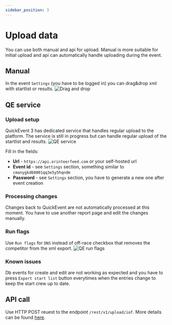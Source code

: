 ```yaml
---
sidebar_position: 3
---
```


# Upload data
You can use both manual and api for upload. Manual is more suitable for initial upload and api can automatically handle uploading during the event.

## Manual
In the event `Settings` (you have to be logged in) you can drag&drop xml with startlist or results.
![Drag and drop](/img/tutorials/upload-data-manual-d&d.png)

## QE service
### Upload setup
QuickEvent 3 has dedicated service that handles regular upload to the platform. The service is still in progress but can handle regular upload of the startlist and results.
![QE service](/img/tutorials/upload-data-qe-service.png)

Fill in the fields:
- **Url** - `https://api.orinteerfeed.com` or your self-hosted url
- **Event id** - see `Settings` section, something similar to `cmanygkd60001qq3e5y5hqndm` 
- **Password** - see `Settings` section, you have to generate a new one after event creation 

### Processing changes
Changes back to QuickEvent are not automatically processed at this moment. You have to use another report page and edit the changes manually.

### Run flags
Use `Run flags` for `DNS` instead of off-race checkbox that removes the competitor from the xml export.
![QE run flags](/img/tutorials/quickevent/qe_runs_run_flags.png)

### Known issues
Db events for create and edit are not working as expected and you have to press `Export start list` button everytimes when the entries change to keep the start crew up to date. 

## API call
Use HTTP POST reuest to the  endpoint `/rest/v1/upload/iof`. More details can be found [here](https://api.orienteerfeed.com/api-docs/#/default/post_rest_v1_upload_iof).